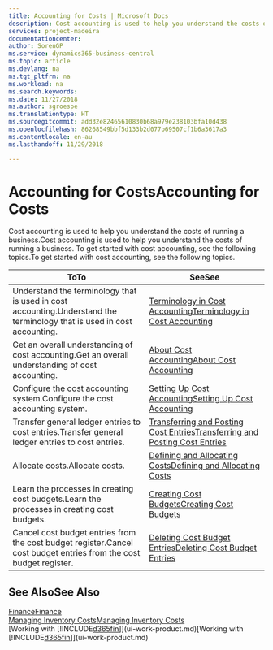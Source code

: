 ```yaml
---
title: Accounting for Costs | Microsoft Docs
description: Cost accounting is used to help you understand the costs of running a business. To get started with cost accounting, see the following topics.
services: project-madeira
documentationcenter: 
author: SorenGP
ms.service: dynamics365-business-central
ms.topic: article
ms.devlang: na
ms.tgt_pltfrm: na
ms.workload: na
ms.search.keywords: 
ms.date: 11/27/2018
ms.author: sgroespe
ms.translationtype: HT
ms.sourcegitcommit: add32e82465610830b68a979e238103bfa10d438
ms.openlocfilehash: 86268549bbf5d133b2d077b69507cf1b6a3617a3
ms.contentlocale: en-au
ms.lasthandoff: 11/29/2018

---
```

# <a name="accounting-for-costs"></a><span data-ttu-id="0d3f4-104">Accounting for Costs</span><span class="sxs-lookup"><span data-stu-id="0d3f4-104">Accounting for Costs</span></span>
<span data-ttu-id="0d3f4-105">Cost accounting is used to help you understand the costs of running a business.</span><span class="sxs-lookup"><span data-stu-id="0d3f4-105">Cost accounting is used to help you understand the costs of running a business.</span></span> <span data-ttu-id="0d3f4-106">To get started with cost accounting, see the following topics.</span><span class="sxs-lookup"><span data-stu-id="0d3f4-106">To get started with cost accounting, see the following topics.</span></span>  

|<span data-ttu-id="0d3f4-107">To</span><span class="sxs-lookup"><span data-stu-id="0d3f4-107">To</span></span>|<span data-ttu-id="0d3f4-108">See</span><span class="sxs-lookup"><span data-stu-id="0d3f4-108">See</span></span>|  
|--------|---------|  
|<span data-ttu-id="0d3f4-109">Understand the terminology that is used in cost accounting.</span><span class="sxs-lookup"><span data-stu-id="0d3f4-109">Understand the terminology that is used in cost accounting.</span></span>|[<span data-ttu-id="0d3f4-110">Terminology in Cost Accounting</span><span class="sxs-lookup"><span data-stu-id="0d3f4-110">Terminology in Cost Accounting</span></span>](finance-terminology-in-cost-accounting.md)|  
|<span data-ttu-id="0d3f4-111">Get an overall understanding of cost accounting.</span><span class="sxs-lookup"><span data-stu-id="0d3f4-111">Get an overall understanding of cost accounting.</span></span>|[<span data-ttu-id="0d3f4-112">About Cost Accounting</span><span class="sxs-lookup"><span data-stu-id="0d3f4-112">About Cost Accounting</span></span>](finance-about-cost-accounting.md)|  
|<span data-ttu-id="0d3f4-113">Configure the cost accounting system.</span><span class="sxs-lookup"><span data-stu-id="0d3f4-113">Configure the cost accounting system.</span></span>|[<span data-ttu-id="0d3f4-114">Setting Up Cost Accounting</span><span class="sxs-lookup"><span data-stu-id="0d3f4-114">Setting Up Cost Accounting</span></span>](finance-set-up-cost-accounting.md)|  
|<span data-ttu-id="0d3f4-115">Transfer general ledger entries to cost entries.</span><span class="sxs-lookup"><span data-stu-id="0d3f4-115">Transfer general ledger entries to cost entries.</span></span>|[<span data-ttu-id="0d3f4-116">Transferring and Posting Cost Entries</span><span class="sxs-lookup"><span data-stu-id="0d3f4-116">Transferring and Posting Cost Entries</span></span>](finance-transfer-and-post-cost-entries.md)|  
|<span data-ttu-id="0d3f4-117">Allocate costs.</span><span class="sxs-lookup"><span data-stu-id="0d3f4-117">Allocate costs.</span></span>|[<span data-ttu-id="0d3f4-118">Defining and Allocating Costs</span><span class="sxs-lookup"><span data-stu-id="0d3f4-118">Defining and Allocating Costs</span></span>](finance-define-and-allocate-costs.md)|  
|<span data-ttu-id="0d3f4-119">Learn the processes in creating cost budgets.</span><span class="sxs-lookup"><span data-stu-id="0d3f4-119">Learn the processes in creating cost budgets.</span></span>|[<span data-ttu-id="0d3f4-120">Creating Cost Budgets</span><span class="sxs-lookup"><span data-stu-id="0d3f4-120">Creating Cost Budgets</span></span>](finance-create-cost-budgets.md)|
|<span data-ttu-id="0d3f4-121">Cancel cost budget entries from the cost budget register.</span><span class="sxs-lookup"><span data-stu-id="0d3f4-121">Cancel cost budget entries from the cost budget register.</span></span>|[<span data-ttu-id="0d3f4-122">Deleting Cost Budget Entries</span><span class="sxs-lookup"><span data-stu-id="0d3f4-122">Deleting Cost Budget Entries</span></span>](finance-how-to-delete-cost-budget-entries.md)| 


## <a name="see-also"></a><span data-ttu-id="0d3f4-123">See Also</span><span class="sxs-lookup"><span data-stu-id="0d3f4-123">See Also</span></span>  
[<span data-ttu-id="0d3f4-124">Finance</span><span class="sxs-lookup"><span data-stu-id="0d3f4-124">Finance</span></span>](finance.md)  
[<span data-ttu-id="0d3f4-125">Managing Inventory Costs</span><span class="sxs-lookup"><span data-stu-id="0d3f4-125">Managing Inventory Costs</span></span>](finance-manage-inventory-costs.md)  
<span data-ttu-id="0d3f4-126">[Working with [!INCLUDE[d365fin](includes/d365fin_md.md)]](ui-work-product.md)</span><span class="sxs-lookup"><span data-stu-id="0d3f4-126">[Working with [!INCLUDE[d365fin](includes/d365fin_md.md)]](ui-work-product.md)</span></span>

